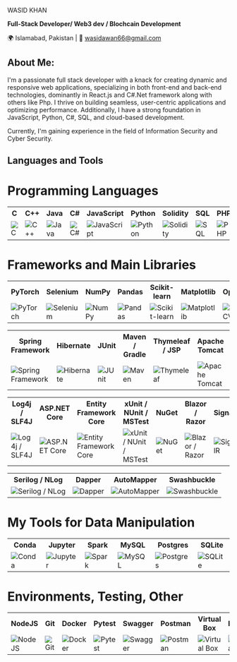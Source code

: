 WASID KHAN

**Full-Stack Developer/ Web3 dev / Blochcain Development**

🌍 Islamabad, Pakistan | 📧 wasidawan66@gmail.com

## About Me:
I'm a passionate full stack developer with a knack for creating dynamic and responsive web applications, specializing in both front-end and back-end technologies, dominantly in React.js and C#.Net framework along with others like Php. I thrive on building seamless, user-centric applications and optimizing performance. Additionally, I have a strong foundation in JavaScript, Python, C#, SQL, and cloud-based development.

Currently, I'm gaining experience in the field of Information Security and Cyber Security.

## Languages and Tools
# Programming Languages

<table>
  <tr>
    <th>C</th>
    <th>C++</th>
    <th>Java</th>
    <th>C#</th>
    <th>JavaScript</th>
    <th>Python</th>
    <th>Solidity</th>
    <th>SQL</th>
    <th>PHP</th>
  </tr>
  <tr>
    <td><img src="https://img.icons8.com/color/48/000000/c-programming.png" alt="C"></td>
    <td><img src="https://img.icons8.com/color/48/000000/c-plus-plus-logo.png" alt="C++"></td>
    <td><img src="https://img.icons8.com/color/48/000000/java-coffee-cup-logo.png" alt="Java"></td>
    <td><img src="https://img.icons8.com/color/48/000000/c-sharp-logo.png" alt="C#"></td>
    <td><img src="https://img.icons8.com/color/48/000000/javascript.png" alt="JavaScript"></td>
    <td><img src="https://img.icons8.com/color/48/000000/python.png" alt="Python"></td>
    <td><img src="https://img.icons8.com/ios-filled/50/000000/solidity.png" alt="Solidity"></td>
    <td><img src="https://img.icons8.com/ios-filled/50/000000/sql.png" alt="SQL"></td>
    <td><img src="https://img.icons8.com/officel/48/000000/php-logo.png" alt="PHP"></td>
  </tr>
</table>

# Frameworks and Main Libraries

<table>
  <tr>
    <th>PyTorch</th>
    <th>Selenium</th>
    <th>NumPy</th>
    <th>Pandas</th>
    <th>Scikit-learn</th>
    <th>Matplotlib</th>
    <th>OpenCV</th>
  </tr>
  <tr>
    <td><img src="https://img.icons8.com/color/48/000000/pytorch.png" alt="PyTorch"></td>
    <td><img src="https://img.icons8.com/ios/50/000000/selenium-test-automation.png" alt="Selenium"></td>
    <td><img src="https://img.icons8.com/color/48/000000/numpy.png" alt="NumPy"></td>
    <td><img src="https://img.icons8.com/color/48/000000/pandas.png" alt="Pandas"></td>
    <td><img src="https://img.icons8.com/color/48/000000/scikit-learn.png" alt="Scikit-learn"></td>
    <td><img src="https://img.icons8.com/color/48/000000/matplotlib.png" alt="Matplotlib"></td>
    <td><img src="https://img.icons8.com/color/48/000000/opencv.png" alt="OpenCV"></td>
  </tr>
</table>

<table>
  <tr>
    <th>Spring Framework</th>
    <th>Hibernate</th>
    <th>JUnit</th>
    <th>Maven / Gradle</th>
    <th>Thymeleaf / JSP</th>
    <th>Apache Tomcat</th>
    <th>Jackson / Gson</th>
  </tr>
  <tr>
    <td><img src="https://img.icons8.com/color/48/000000/spring-logo.png" alt="Spring Framework"></td>
    <td><img src="https://img.icons8.com/color/48/000000/hibernate.png" alt="Hibernate"></td>
    <td><img src="https://img.icons8.com/color/48/000000/junit.png" alt="JUnit"></td>
    <td><img src="https://img.icons8.com/color/48/000000/maven.png" alt="Maven"></td>
    <td><img src="https://img.icons8.com/color/48/000000/thymeleaf.png" alt="Thymeleaf"></td>
    <td><img src="https://img.icons8.com/color/48/000000/apache-tomcat.png" alt="Apache Tomcat"></td>
    <td><img src="https://img.icons8.com/color/48/000000/json.png" alt="Jackson / Gson"></td>
  </tr>
</table>

<table>
  <tr>
    <th>Log4j / SLF4J</th>
    <th>ASP.NET Core</th>
    <th>Entity Framework Core</th>
    <th>xUnit / NUnit / MSTest</th>
    <th>NuGet</th>
    <th>Blazor / Razor</th>
    <th>SignalR</th>
  </tr>
  <tr>
    <td><img src="https://img.icons8.com/color/48/000000/log.png" alt="Log4j / SLF4J"></td>
    <td><img src="https://img.icons8.com/color/48/000000/asp.png" alt="ASP.NET Core"></td>
    <td><img src="https://img.icons8.com/color/48/000000/database-restore.png" alt="Entity Framework Core"></td>
    <td><img src="https://img.icons8.com/color/48/000000/test.png" alt="xUnit / NUnit / MSTest"></td>
    <td><img src="https://img.icons8.com/color/48/000000/package-manager.png" alt="NuGet"></td>
    <td><img src="https://img.icons8.com/color/48/000000/razor-page.png" alt="Blazor / Razor"></td>
    <td><img src="https://img.icons8.com/color/48/000000/real-time.png" alt="SignalR"></td>
  </tr>
</table>

<table>
  <tr>
    <th>Serilog / NLog</th>
    <th>Dapper</th>
    <th>AutoMapper</th>
    <th>Swashbuckle</th>
  </tr>
  <tr>
    <td><img src="https://img.icons8.com/color/48/000000/log.png" alt="Serilog / NLog"></td>
    <td><img src="https://img.icons8.com/color/48/000000/code.png" alt="Dapper"></td>
    <td><img src="https://img.icons8.com/color/48/000000/mirror.png" alt="AutoMapper"></td>
    <td><img src="https://img.icons8.com/color/48/000000/api-settings.png" alt="Swashbuckle"></td>
  </tr>
</table>

# My Tools for Data Manipulation

<table>
  <tr>
    <th>Conda</th>
    <th>Jupyter</th>
    <th>Spark</th>
    <th>MySQL</th>
    <th>Postgres</th>
    <th>SQLite</th>
  </tr>
  <tr>
    <td><img src="https://img.icons8.com/windows/48/000000/conda.png" alt="Conda"></td>
    <td><img src="https://img.icons8.com/windows/48/000000/jupyter-notebook.png" alt="Jupyter"></td>
    <td><img src="https://img.icons8.com/ios-filled/50/000000/apache-spark.png" alt="Spark"></td>
    <td><img src="https://img.icons8.com/ios-filled/50/000000/mysql.png" alt="MySQL"></td>
    <td><img src="https://img.icons8.com/ios-filled/50/000000/postgresql.png" alt="Postgres"></td>
    <td><img src="https://img.icons8.com/ios-filled/50/000000/sqlite.png" alt="SQLite"></td>
  </tr>
</table>

# Environments, Testing, Other

<table>
  <tr>
    <th>NodeJS</th>
    <th>Git</th>
    <th>Docker</th>
    <th>Pytest</th>
    <th>Swagger</th>
    <th>Postman</th>
    <th>Virtual Box</th>
    <th>HardHat</th>
  </tr>
  <tr>
    <td><img src="https://img.icons8.com/color/48/000000/nodejs.png" alt="NodeJS"></td>
    <td><img src="https://img.icons8.com/color/48/000000/git.png" alt="Git"></td>
    <td><img src="https://img.icons8.com/color/48/000000/docker.png" alt="Docker"></td>
    <td><img src="https://img.icons8.com/material-outlined/48/000000/pytest.png" alt="Pytest"></td>
    <td><img src="https://img.icons8.com/ios-filled/50/000000/swagger.png" alt="Swagger"></td>
    <td><img src="https://img.icons8.com/dusk/64/000000/postman-api.png" alt="Postman"></td>
    <td><img src="https://img.icons8.com/color/48/000000/virtualbox.png" alt="Virtual Box"></td>
    <td><img src="https://img.icons8.com/color/48/000000/construction-worker.png" alt="HardHat"></td>
  </tr>
</table>
